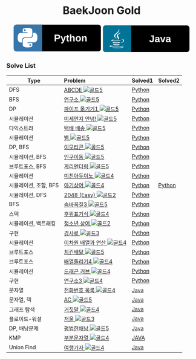 <div align="center">
  <h1>BaekJoon Gold</h1>
  <img src="https://github.com/Kim-SuBin/Kim-SuBin/blob/master/svg/dev/languages/python.svg" alt="Python" />
  <img src="https://github.com/Kim-SuBin/Kim-SuBin/blob/master/svg/dev/languages/java.svg" alt="Java" />
</div>


### Solve List
|Type|Problem|Solved1|Solved2|
|---|:---|---|---|
|DFS|[ABCDE <img src="https://d2gd6pc034wcta.cloudfront.net/tier/11.svg" alt="골드5" height="13" />](https://www.acmicpc.net/problem/13023)|[Python](https://github.com/WebProject-STT/Algorithm/blob/main/baekjoon/4%EC%A3%BC%EC%B0%A8/13023/13023_sb.py)||
|BFS|[연구소 <img src="https://d2gd6pc034wcta.cloudfront.net/tier/11.svg" alt="골드5" height="13" />](https://www.acmicpc.net/problem/14502)|[Python](https://github.com/WebProject-STT/Algorithm/blob/main/baekjoon/4%EC%A3%BC%EC%B0%A8/14502/14502_sb.py)||
|DP|[파이프 옮기기1 <img src="https://d2gd6pc034wcta.cloudfront.net/tier/11.svg" alt="골드5" height="13" />](https://www.acmicpc.net/problem/17070)|[Python](https://github.com/WebProject-STT/Algorithm/blob/main/baekjoon/5%EC%A3%BC%EC%B0%A8/17070/17070_sb.py)||
|시뮬레이션|[미세먼지 안녕! <img src="https://d2gd6pc034wcta.cloudfront.net/tier/11.svg" alt="골드5" height="13" />](https://www.acmicpc.net/problem/17144)|[Python](https://github.com/WebProject-STT/Algorithm/blob/main/baekjoon/5%EC%A3%BC%EC%B0%A8/17144/17144_sb.py)||
|다익스트라|[택배 배송 <img src="https://d2gd6pc034wcta.cloudfront.net/tier/11.svg" alt="골드5" height="13" />](https://www.acmicpc.net/problem/5972)|[Python](https://github.com/WebProject-STT/Algorithm/blob/main/baekjoon/6%EC%A3%BC%EC%B0%A8/5972/5972_sb.py)||
|시뮬레이션|[뱀 <img src="https://d2gd6pc034wcta.cloudfront.net/tier/11.svg" alt="골드5" height="13" />](https://www.acmicpc.net/problem/3190)|[Python](https://github.com/WebProject-STT/Algorithm/blob/main/baekjoon/6%EC%A3%BC%EC%B0%A8/3190/3190_sb.py)||
|DP, BFS|[이모티콘 <img src="https://d2gd6pc034wcta.cloudfront.net/tier/11.svg" alt="골드5" height="13" />](https://www.acmicpc.net/problem/14226)|[Python](https://github.com/WebProject-STT/Algorithm/blob/main/baekjoon/7%EC%A3%BC%EC%B0%A8/14226/14226_sb.py)||
|시뮬레이션, BFS|[인구이동 <img src="https://d2gd6pc034wcta.cloudfront.net/tier/11.svg" alt="골드5" height="13" />](https://www.acmicpc.net/problem/16234)|[Python](https://github.com/WebProject-STT/Algorithm/blob/main/baekjoon/7%EC%A3%BC%EC%B0%A8/16234/16234_sb.py)||
|브루트포스, BFS|[게리멘더링 <img src="https://d2gd6pc034wcta.cloudfront.net/tier/11.svg" alt="골드5" height="13" />](https://www.acmicpc.net/problem/17471)|[Python](https://github.com/WebProject-STT/Algorithm/blob/main/baekjoon/8%EC%A3%BC%EC%B0%A8/17471/17471_sb.py)||
|시뮬레이션|[미친아두이노 <img src="https://d2gd6pc034wcta.cloudfront.net/tier/12.svg" alt="골드4" height="13" />](https://www.acmicpc.net/problem/8972)|[Python](https://github.com/WebProject-STT/Algorithm/blob/main/baekjoon/8%EC%A3%BC%EC%B0%A8/8972/8972_sb.py)||
|시뮬레이션, 조합, BFS|[아기상어 <img src="https://d2gd6pc034wcta.cloudfront.net/tier/12.svg" alt="골드4" height="13" />](https://www.acmicpc.net/problem/16236)|[Python](https://github.com/WebProject-STT/Algorithm/blob/main/baekjoon/8%EC%A3%BC%EC%B0%A8/16236/16236_sb.py)|[Python](./16236.py)|
|시뮬레이션, DFS|[2048 (Easy) <img src="https://d2gd6pc034wcta.cloudfront.net/tier/14.svg" alt="골드2" height="13" />](https://www.acmicpc.net/problem/12100)|[Python](https://github.com/WebProject-STT/Algorithm/blob/main/baekjoon/8%EC%A3%BC%EC%B0%A8/12100/12110_sb.py)||
|BFS|[숨바꼭질3 <img src="https://d2gd6pc034wcta.cloudfront.net/tier/11.svg" alt="골드5" height="13" />](https://www.acmicpc.net/problem/13549)|[Python](https://github.com/WebProject-STT/Algorithm/blob/main/baekjoon/9%EC%A3%BC%EC%B0%A8/13549/13549_sb.py)||
|스택|[후위표기식 <img src="https://d2gd6pc034wcta.cloudfront.net/tier/12.svg" alt="골드4" height="13" />](https://www.acmicpc.net/problem/1918)|[Python](https://github.com/WebProject-STT/Algorithm/blob/main/baekjoon/9%EC%A3%BC%EC%B0%A8/1918/1918_sb.py)||
|시뮬레이션, 백트래킹|[청소년 상어 <img src="https://d2gd6pc034wcta.cloudfront.net/tier/14.svg" alt="골드2" height="13" />](https://www.acmicpc.net/problem/19236)|[Python](./19236.py)||
|구현|[경사로 <img src="https://d2gd6pc034wcta.cloudfront.net/tier/13.svg" alt="골드3" height="13" />](https://www.acmicpc.net/problem/14890)|[Python](https://github.com/WebProject-STT/Algorithm/blob/main/baekjoon/9%EC%A3%BC%EC%B0%A8/14890/14890_sb.py)||
|시뮬레이션|[이차원 배열과 연산 <img src="https://d2gd6pc034wcta.cloudfront.net/tier/12.svg" alt="골드4" height="13" />](https://www.acmicpc.net/problem/17140)|[Python](https://github.com/WebProject-STT/Algorithm/blob/main/baekjoon/9%EC%A3%BC%EC%B0%A8/17140/17140_sb.py)||
|브루트포스|[치킨배달 <img src="https://d2gd6pc034wcta.cloudfront.net/tier/11.svg" alt="골드5" height="13" />](https://www.acmicpc.net/problem/15686)|[Python](https://github.com/WebProject-STT/Algorithm/blob/main/baekjoon/10%EC%A3%BC%EC%B0%A8/15686/15686_sb.py)||
|브루트포스|[배열돌리기4 <img src="https://d2gd6pc034wcta.cloudfront.net/tier/12.svg" alt="골드4" height="13" />](https://www.acmicpc.net/problem/17406)|[Python](https://github.com/WebProject-STT/Algorithm/blob/main/baekjoon/10%EC%A3%BC%EC%B0%A8/17406/17406_sb.py)||
|시뮬레이션|[드래곤 커브 <img src="https://d2gd6pc034wcta.cloudfront.net/tier/12.svg" alt="골드4" height="13" />](https://www.acmicpc.net/problem/15685)|[Python](https://github.com/WebProject-STT/Algorithm/blob/main/baekjoon/10%EC%A3%BC%EC%B0%A8/15685/15685_sb.py)||
|구현|[연구소3 <img src="https://d2gd6pc034wcta.cloudfront.net/tier/12.svg" alt="골드4" height="13" />](https://www.acmicpc.net/problem/17142)|[Python](./17142.py)||
|문자열|[전화번호 목록 <img src="https://d2gd6pc034wcta.cloudfront.net/tier/12.svg" alt="골드4" height="13" />](https://www.acmicpc.net/problem/5052)|[Java](https://github.com/WebProject-STT/Algorithm/blob/main/baekjoon/11%EC%A3%BC%EC%B0%A8/5052/5052_sb.java)||
|문자열, 덱|[AC <img src="https://d2gd6pc034wcta.cloudfront.net/tier/11.svg" alt="골드5" height="13" />](https://www.acmicpc.net/problem/5430)|[Java](https://github.com/WebProject-STT/Algorithm/blob/main/baekjoon/11%EC%A3%BC%EC%B0%A8/5430/5430_sb.java)||
|그래프 탐색|[거짓말 <img src="https://d2gd6pc034wcta.cloudfront.net/tier/12.svg" alt="골드4" height="13" />](https://www.acmicpc.net/problem/1043)|[Java](https://github.com/WebProject-STT/Algorithm/blob/main/baekjoon/11%EC%A3%BC%EC%B0%A8/1043/1043_sb.java)||
|플로이드-워셜|[저울 <img src="https://d2gd6pc034wcta.cloudfront.net/tier/13.svg" alt="골드3" height="13" />](https://www.acmicpc.net/problem/10159)|[Java](https://github.com/WebProject-STT/Algorithm/blob/main/baekjoon/11%EC%A3%BC%EC%B0%A8/10159/10159_sb.java)||
|DP, 배낭문제|[평범한배낭 <img src="https://d2gd6pc034wcta.cloudfront.net/tier/11.svg" alt="골드5" height="13" />](https://www.acmicpc.net/problem/12865)|[Java](https://github.com/WebProject-STT/Algorithm/blob/main/baekjoon/12%EC%A3%BC%EC%B0%A8/12865/12865_sb.java)||
|KMP|[부분문자열 <img src="https://d2gd6pc034wcta.cloudfront.net/tier/12.svg" alt="골드4" height="13" />](https://www.acmicpc.net/problem/16916)|[JAVA](https://github.com/WebProject-STT/Algorithm/blob/main/baekjoon/12%EC%A3%BC%EC%B0%A8/16916/16916_sb.java)||
|Union Find|[여행가자 <img src="https://d2gd6pc034wcta.cloudfront.net/tier/12.svg" alt="골드4" height="13" />](https://www.acmicpc.net/problem/1976)|[Java](https://github.com/WebProject-STT/Algorithm/blob/main/baekjoon/12%EC%A3%BC%EC%B0%A8/1976/1976_sb.java)||




